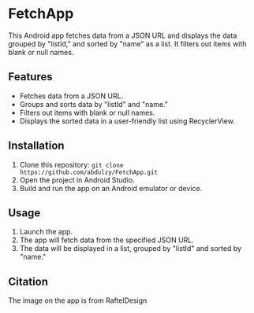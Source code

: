 # FetchApp

This Android app fetches data from a JSON URL and displays the data grouped by "listId," and sorted by "name" as a list. It filters out items with blank or null names.

## Features

- Fetches data from a JSON URL.
- Groups and sorts data by "listId" and "name."
- Filters out items with blank or null names.
- Displays the sorted data in a user-friendly list using RecyclerView.

## Installation

1. Clone this repository: `git clone https://github.com/abdulzy/FetchApp.git`
2. Open the project in Android Studio.
3. Build and run the app on an Android emulator or device.

## Usage

1. Launch the app.
2. The app will fetch data from the specified JSON URL.
3. The data will be displayed in a list, grouped by "listId" and sorted by "name."

## Citation
The image on the app is from RaftelDesign 

